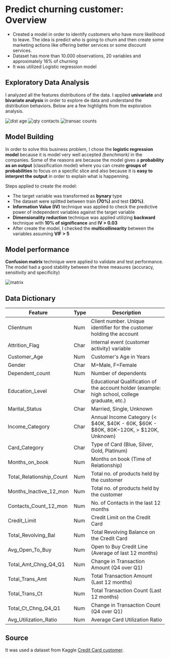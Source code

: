 # Predict churning customer: Overview

* Created a model in order to identify customers who have more likelihood to leave. The idea is predict who is going to churn and then create some marketing actions like offering better services or some discount services. 
* Dataset has more than 10.000 observations, 20 variables and approximately 16% of churning 
* It was utilized Logistic regression model 

## Exploratory Data Analysis

I analyzed all the features distributions of the data. I applied **univariate** and **bivariate analysis** in order to explore de data and understand the distribution behaviors. Below are a few highlights from the exploration analysis.

![dist age](dist_age.png) 
![qty contacts](qty_contacts.png)
![transac counts](transactions_count.png)

## Model Building 

In order to solve this business problem, I chose the **logistic regression model** because it is model very well accepted *(benchmark)* in the companies. Some of the reasons are because the model gives a **probability as an output** (classification model) where you can create **groups of probabilities** to focus on a specific slice and also because it is **easy to interpret the output** in order to explain what is happenning.

Steps applied to create the model:

* The target variable was transformed as **bynary** type
* The dataset were splitted between train **(70%)** and test **(30%)**.
* **Information Value (IV)** technique was applied to check the predictive power of independent variables against the target variable
* **Dimensionality reduction** technique was applied utilizing **backward** technique with **10% of significance** and **IV > 0.03**
* After create the model, I checked the **multicollinearity** between the variables assuming **VIF > 5**

## Model performance 

**Confusion matrix**  technique were applied to validate and test performance. The model had a good stability between the three measures (accuracy, sensitivity and specificity)

![matrix](model_performance.png)


## Data Dictionary 

| Feature     |     Type    |  Description | 
| ----------- | ----------- | ----------- |
| Clientnum       |Num       | Client number. Unique identifier for the customer holding the account         |
| Attrition_Flag  |Char| Internal event (customer activity) variable       |
| Customer_Age    |Num | Customer's Age in Years |
| Gender          |Char| M=Male, F=Female |
| Dependent_count |Num | Number of dependents |
| Education_Level |Char| Educational Qualification of the account holder (example: high school, college graduate, etc.)|
| Marital_Status  |Char| Married, Single, Unknown | 
| Income_Category |Char| Annual Income Category (< $40K, $40K - 60K, $60K - $80K, $80K-$120K, > $120K, Unknown)|
| Card_Category   |Char| Type of Card (Blue, Silver, Gold, Platinum) |
| Months_on_book  |Num| Months on book (Time of Relationship) |
| Total_Relationship_Count |Num| Total no. of products held by the customer |
| Months_Inactive_12_mon|Num|Total no. of products held by the customer |
| Contacts_Count_12_mon |Num| No. of Contacts in the last 12 months |
| Credit_Limit |Num| Credit Limit on the Credit Card |
| Total_Revolving_Bal|Num| Total Revolving Balance on the Credit Card | 
| Avg_Open_To_Buy |Num| Open to Buy Credit Line (Average of last 12 months) |
| Total_Amt_Chng_Q4_Q1 |Num| Change in Transaction Amount (Q4 over Q1) |
| Total_Trans_Amt |Num| Total Transaction Amount (Last 12 months)|
| Total_Trans_Ct |Num| Total Transaction Count (Last 12 months)|
| Total_Ct_Chng_Q4_Q1 |Num| Change in Transaction Count (Q4 over Q1) |
| Avg_Utilization_Ratio |Num| Average Card Utilization Ratio |



## Source

It was used a dataset from Kaggle [Credit Card customer](https://www.kaggle.com/sakshigoyal7/credit-card-customers).




